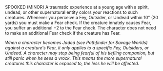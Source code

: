 SPOOKED (MINOR)
A traumatic experience at a young age with a spirit, undead, or other supernatural entity colors your reactions to such creatures.
Whenever you perceive a Fey, Outsider, or Undead within 10" (20 yards) you must make a Fear check. If the creature innately causes Fear, you suffer an additional −2 to the Fear check. The character does not need to make an additional Fear check if the creature has Fear.

*When a character becomes Jaded (see Pathfinder for Savage Worlds) against a creature's Fear, it only applies to a specific Fey, Outsiders, or Undead. A character may stop being fearful of his tiefling companion, but still panic when he sees a vrock. This means the more supernatural creatures this character is exposed to, the less he will be affected.*